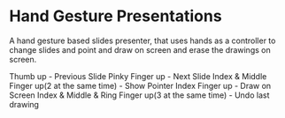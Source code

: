 # Hand Gesture Presentations
A hand gesture based slides presenter, that uses hands as a controller to change slides and point and draw on screen and erase the drawings on screen.

Thumb up - Previous Slide
Pinky Finger up - Next Slide
Index & Middle Finger up(2 at the same time) - Show Pointer
Index Finger up - Draw on Screen
Index & Middle & Ring Finger up(3 at the same time) - Undo last drawing
